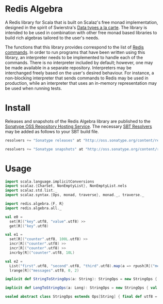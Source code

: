 # Redis Algebra

A Redis library for Scala that is built on Scalaz's free monad implementation, designed in the spirit of Swierstra's [Data types a la carte](http://www.staff.science.uu.nl/~swier004/Publications/DataTypesALaCarte.pdf). The library is intended to be used in combination with other free monad based libraries to build rich algebras tailored to the user's needs.

The functions that this library provides correspond to the list of [Redis commands](http://redis.io/commands). In order to run programs that have been written using this library, an interpreter needs to be implemented to handle each of the commands. There is no interpreter included by default; however, one may be made available in a separate repository. Interpreters may be interchanged freely based on the user's desired behaviour. For instance, a non-blocking interpreter that sends commands to Redis may be used in production, while an interpreter that uses an in-memory representation may be used when running tests.

# Install

Releases and snapshots of the Redis Algebra library are published to the [Sonatype OSS Repository Hosting Service](https://oss.sonatype.org). The necessary [SBT Resolvers](http://www.scala-sbt.org/release/docs/Detailed-Topics/Resolvers.html) may be added as follows to your SBT build file.

```scala
resolvers += "Sonatype releases" at "http://oss.sonatype.org/content/repositories/releases/"

resolvers += "Sonatype snapshots" at "http://oss.sonatype.org/content/repositories/snapshots/"
```

# Usage

```scala
import scala.language.implicitConversions
import scalaz.{CharSet, NonEmptyList}, NonEmptyList.nels
import scalaz.std.list._
import scalaz.syntax.{Ops, monad, traverse}, monad._, traverse._

import redis.algebra.{F, R}
import redis.algebra.all._

val e0 =
  set[R]("key".utf8, "value".utf8) >>
  get[R]("key".utf8)

val e1 =
  set[R]("counter".utf8, 100L.utf8) >>
  incr[R]("counter".utf8) >>
  incr[R]("counter".utf8) >>
  incrby[R]("counter".utf8, 10L)

val e2 =
  List("first".utf8, "second".utf8, "third".utf8).map(a => rpush[R]("messages".utf8, nels(a))).sequenceU >>
  lrange[R]("messages".utf8, 0, 2)

implicit def StringToStringOps(a: String): StringOps = new StringOps { val self = a }

implicit def LongToStringOps(a: Long): StringOps = new StringOps { val self = a.toString }

sealed abstract class StringOps extends Ops[String] { final def utf8 = self.getBytes(CharSet.UTF8).toIndexedSeq }
```
